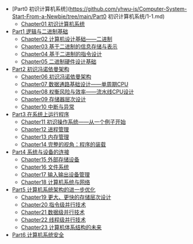 * [Part0 初识计算机系统](https://github.com/yhwu-is/Computer-System-Start-From-a-Newbie/tree/main/Part0 初识计算机系统/1-1.md)
    * [Chapter01 初识计算机系统](https://github.com/yhwu-is/Computer-System-Start-From-a-Newbie/blob/main/Part0%20%E5%88%9D%E8%AF%86%E8%AE%A1%E7%AE%97%E6%9C%BA%E7%B3%BB%E7%BB%9F/Chapter01%20%E5%88%9D%E8%AF%86%E8%AE%A1%E7%AE%97%E6%9C%BA%E7%B3%BB%E7%BB%9F/1-1.md)
* [Part1 逻辑与二进制基础](https://github.com/yhwu-is/Computer-System-Start-From-a-Newbie/blob/main/Part1%20%E9%80%BB%E8%BE%91%E4%B8%8E%E4%BA%8C%E8%BF%9B%E5%88%B6%E5%9F%BA%E7%A1%80/1-1.md)
    * [Chapter02 计算机设计基础——二进制](https://github.com/yhwu-is/Computer-System-Start-From-a-Newbie/blob/main/Part1%20%E9%80%BB%E8%BE%91%E4%B8%8E%E4%BA%8C%E8%BF%9B%E5%88%B6%E5%9F%BA%E7%A1%80/Chapter02%20%E8%AE%A1%E7%AE%97%E6%9C%BA%E8%AE%BE%E8%AE%A1%E5%9F%BA%E7%A1%80%E2%80%94%E2%80%94%E4%BA%8C%E8%BF%9B%E5%88%B6/1-1.md)
    * [Chapter03 基于二进制的信息存储与表示]()
    * [Chapter04 基于二进制的指令设计]()
    * [Chapter05 二进制硬件设计基础]()
* [Part2 初识冯诺依曼架构]()
    * [Chapter06 初识冯诺依曼架构]()
    * [Chapter07 数据通路基础设计——单周期CPU]()
    * [Chapter08 权衡风险与效率——流水线CPU设计]()
    * [Chapter09 存储器层次设计]()
    * [Chapter10 中断与异常]()
* [Part3 在系统上运行程序]()
    * [Chapter11 初识操作系统——从一个例子开始]()
    * [Chapter12 进程管理]()
    * [Chapter13 内存管理]()
    * [Chapter14 完整的视角：程序的装载]()
* [Part4 系统与设备的连接]()
    * [Chapter15 外部存储设备]()
    * [Chapter16 文件系统]()
    * [Chapter17 输入输出设备管理]()
    * [Chapter18 计算机系统与网络]()
* [Part5 计算机系统架构的进一步优化]()
    * [Chapter19 更大、更快的存储层次设计]()
    * [Chapter20 指令级并行技术]()
    * [Chapter21 数据级并行技术]()
    * [Chapter22 线程级并行技术]()
    * [Chapter23 计算机体系结构的未来]()
* [Part6 计算机系统安全]()

